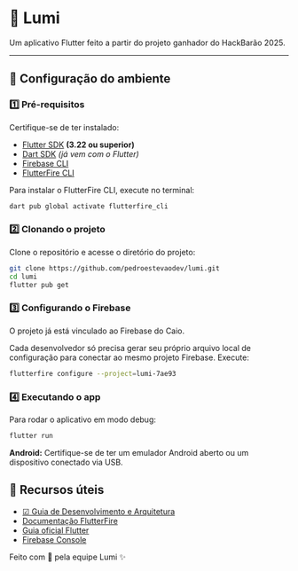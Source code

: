 # 🚀 Lumi

Um aplicativo Flutter feito a partir do projeto ganhador do HackBarão 2025.

-----

## 🧩 Configuração do ambiente

### 1️⃣ Pré-requisitos

Certifique-se de ter instalado:

  - [Flutter SDK](https://flutter.dev/docs/get-started/install) **(3.22 ou superior)**
  - [Dart SDK](https://dart.dev/get-dart) *(já vem com o Flutter)*
  - [Firebase CLI](https://firebase.google.com/docs/cli)
  - [FlutterFire CLI](https://firebase.flutter.dev/docs/cli/)

Para instalar o FlutterFire CLI, execute no terminal:

```bash
dart pub global activate flutterfire_cli
```

### 2️⃣ Clonando o projeto

Clone o repositório e acesse o diretório do projeto:

```bash
git clone https://github.com/pedroestevaodev/lumi.git
cd lumi
flutter pub get
```

### 3️⃣ Configurando o Firebase

O projeto já está vinculado ao Firebase do Caio.

Cada desenvolvedor só precisa gerar seu próprio arquivo local de configuração para conectar ao mesmo projeto Firebase.
Execute:

```bash
flutterfire configure --project=lumi-7ae93
```

### 4️⃣ Executando o app

Para rodar o aplicativo em modo debug:

```bash
flutter run
```

**Android:**
Certifique-se de ter um emulador Android aberto ou um dispositivo conectado via USB.

## 🔗 Recursos úteis

  - [☑ Guia de Desenvolvimento e Arquitetura](devGuide.md)
  - [Documentação FlutterFire](https://firebase.flutter.dev/docs/overview)
  - [Guia oficial Flutter](https://flutter.dev/docs)
  - [Firebase Console](https://console.firebase.google.com/)

Feito com 💙 pela equipe Lumi ✨